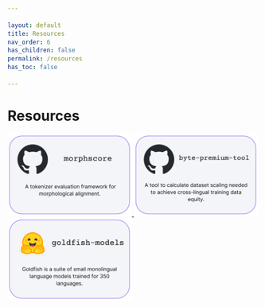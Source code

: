 ```yaml
---

layout: default
title: Resources
nav_order: 6
has_children: false
permalink: /resources
has_toc: false

---
```


# Resources
[comment]: <> ({: .no_toc })

<a href="https://github.com/catherinearnett/morphscore">
  <img src="./assets/thumbnails/morphscore.png" width="250" target="_blank" rel="noopener noreferrer" />
</a>
<a href="https://github.com/catherinearnett/byte-premium-tool">
  <img src="./assets/thumbnails/byte-premium-tool.png" width="250" target="_blank" rel="noopener noreferrer" />
</a>
<a href="https://huggingface.co/goldfish-models">
  <img src="./assets/thumbnails/goldfish-models.png" width="250" target="_blank" rel="noopener noreferrer" />
</a>
